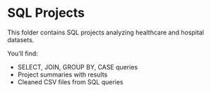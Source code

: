 # SQL Projects

This folder contains SQL projects analyzing healthcare and hospital datasets.

You’ll find:
- SELECT, JOIN, GROUP BY, CASE queries
- Project summaries with results
- Cleaned CSV files from SQL queries
